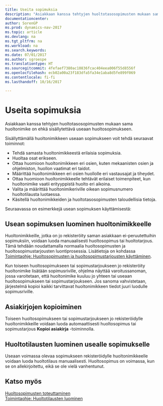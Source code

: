 ```yaml
---
title: Useita sopimuksia
description: "Asiakkaan kanssa tehtyjen huoltotasosopimusten mukaan sama huoltonimike on ehkä sisällytettävä useaan huoltosopimukseen."
documentationcenter: 
author: SorenGP
ms.prod: dynamics-nav-2017
ms.topic: article
ms.devlang: na
ms.tgt_pltfrm: na
ms.workload: na
ms.search.keywords: 
ms.date: 07/01/2017
ms.author: sgroespe
ms.translationtype: HT
ms.sourcegitcommit: 4fefaef7380ac10836fcac404eea006f55d8556f
ms.openlocfilehash: ecb02a00a23f183dfa5fa34e1aba8d5fe899f069
ms.contentlocale: fi-fi
ms.lasthandoff: 10/16/2017

---
```

# <a name="multiple-contracts"></a>Useita sopimuksia
Asiakkaan kanssa tehtyjen huoltotasosopimusten mukaan sama huoltonimike on ehkä sisällytettävä useaan huoltosopimukseen.  
  
Sisällyttämällä huoltonimikkeen useaan sopimukseen voit tehdä seuraavat toiminnot:  
  
* Tehdä samasta huoltonimikkeestä erilaisia sopimuksia.  
* Huoltaa osat erikseen.  
* Ottaa huomioon huoltonimikkeen eri osien, kuten mekaanisten osien ja ohjelmiston, huollon vaatimat eri taidot.  
* Määrittää huoltonimikkeen eri osien huollolle eri vastausajat ja tiheydet.  
* Ottaa huomioon huoltonimikkeelle tehtävät erilaiset toimenpiteet, kun huoltonimike vaatii erityyppistä huolto eri aikoina.  
* Valita ja määrittää huoltonimikeriville oikean sopimusnumero huoltotilausta luotaessa.  
* Käsitellä huoltonimikkeiden ja huoltotasosopimusten taloudellisia tietoja.  
  
Seuraavassa on esimerkkejä usean sopimuksen käyttämisestä:  
  
## <a name="creating-multiple-contracts-per-service-item"></a>Usean sopimuksen luominen huoltonimikkeelle  
Huoltonimikkeille, jotka on jo rekisteröity saman asiakkaan ei-peruutettuihin sopimuksiin, voidaan luoda manuaalisesti huoltosopimus tai huoltotarjous. Tämä tehdään noudattamalla normaalia huoltosopimusten ja huoltosopimustarjousten luontiprosessia. Lisätietoja on kohdassa [Toimintaohje: Huoltosopimusten ja huoltosopimustarjousten käyttäminen](service-how-to-create-service-contracts-and-service-contract-quotes.md).  
  
Kun toiseen huoltosopimukseen tai sopimustarjoukseen jo rekisteröity huoltonimike lisätään sopimusriville, ohjelma näyttää varoitussanoman, jossa varoitetaan, että huoltonimike kuuluu jo yhteen tai useaan huoltosopimukseen tai sopimustarjoukseen. Jos sanoma vahvistetaan, järjestelmä kopioi kaikki tarvittavat huoltonimikkeen tiedot juuri luodulle sopimusriville.  
  
## <a name="copying-documents"></a>Asiakirjojen kopioiminen  
Toiseen huoltosopimukseen tai sopimustarjoukseen jo rekisteröidylle huoltonimikkeille voidaan luoda automaattisesti huoltosopimus tai sopimustarjous **Kopioi asiakirja** -toiminnolla.  
  
## <a name="creating-service-orders-for-multiple-contracts"></a>Huoltotilausten luominen usealle sopimukselle  
Useaan voimassa olevaa sopimukseen rekisteröidylle huoltonimikkeelle voidaan luoda huoltotilaus manuaalisesti. Huoltosopimus on voimassa, kun se on allekirjoitettu, eikä se ole vielä vanhentunut.  
  
## <a name="see-also"></a>Katso myös  
[Huoltosopimusten toteuttaminen](service-fulfill-service-contracts.md)  
[Toimintaohje: Huoltotilausten luominen](service-how-to-create-service-orders.md)  

